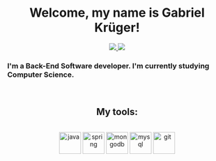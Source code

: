 <div align="center">
    <h1>Welcome, my name is Gabriel Krüger!</h1>
<p>
<a href="https://www.linkedin.com/in/gabriel-kruger-8b57a1224/"><img src="https://img.shields.io/badge/LinkedIn-0077B5?style=for-the-badge&logo=linkedin&logoColor=white"/>
<a href="mailto:krugergabriel278@gmail.com"><img src="https://img.shields.io/badge/Gmail-D14836?style=for-the-badge&logo=gmail&logoColor=white"/>
</a>
 </p>
</div>
        
### I'm a Back-End Software developer. I'm currently studying Computer Science.
<br/>
 
 <div align="center">
    <h2> My tools: </h2>
    </div>
 
<div align="center" valign="top" style="display: inline_block" ><br/>
 <img align="center" alt="java" height="50" width="50" src = "https://cdn.jsdelivr.net/gh/devicons/devicon/icons/java/java-original.svg" /> 
 <img align="center" alt="spring" height="50" width="50" src = "https://cdn.jsdelivr.net/gh/devicons/devicon/icons/spring/spring-original.svg"/>
 <img align="center" alt="mongodb" height="50" width="50" src = "https://cdn.jsdelivr.net/gh/devicons/devicon/icons/mongodb/mongodb-plain.svg" /> 
 <img align="center" alt="mysql" height="50" width="50" src = "https://cdn.jsdelivr.net/gh/devicons/devicon/icons/mysql/mysql-original.svg"/>
 <img align="center" alt="git" height="50" width="50" src = "https://cdn.jsdelivr.net/gh/devicons/devicon/icons/git/git-original.svg"/>
</div>
 



    
    
